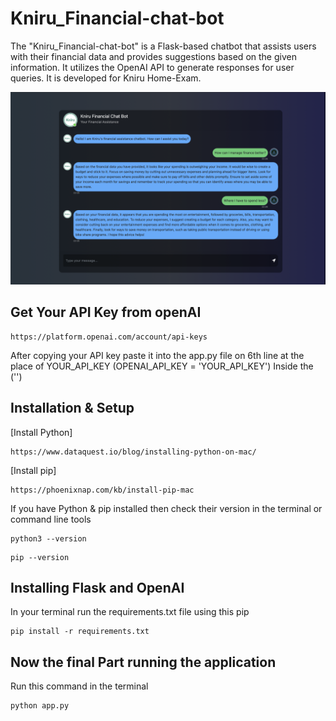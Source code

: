 # Kniru_Financial-chat-bot
The "Kniru_Financial-chat-bot" is a Flask-based chatbot that assists users with their financial data and provides suggestions based on the given information. It utilizes the OpenAI API to generate responses for user queries. It is developed for Kniru Home-Exam.

![Demo Image](Demo.png)

## Get Your API Key from openAI

```
https://platform.openai.com/account/api-keys
```
After copying your API key paste it into the app.py file on 6th line at the place of YOUR_API_KEY (OPENAI_API_KEY = 'YOUR_API_KEY') Inside the ('')
 
## Installation & Setup

[Install Python] 
```
https://www.dataquest.io/blog/installing-python-on-mac/
```
[Install pip] 
```
https://phoenixnap.com/kb/install-pip-mac
```
If you have Python & pip installed then check their version in the terminal or command line tools

```
python3 --version
```

```
pip --version
```

## Installing Flask and OpenAI

In your terminal run the requirements.txt file using this pip

```
pip install -r requirements.txt
```

## Now the final Part running the application 

Run this command in the terminal
```
python app.py

```





